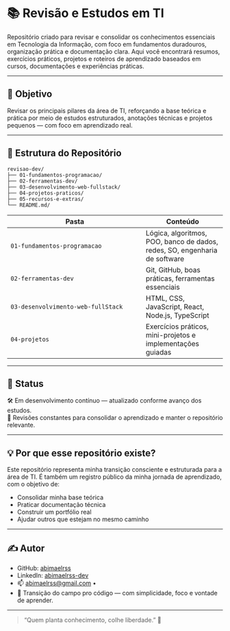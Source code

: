 # 📚 Revisão e Estudos em TI

Repositório criado para revisar e consolidar os conhecimentos essenciais em Tecnologia da Informação, com foco em fundamentos duradouros, organização prática e documentação clara. Aqui você encontrará resumos, exercícios práticos, projetos e roteiros de aprendizado baseados em cursos, documentações e experiências práticas.

---

## 🎯 Objetivo

Revisar os principais pilares da área de TI, reforçando a base teórica e prática por meio de estudos estruturados, anotações técnicas e projetos pequenos — com foco em aprendizado real.

---

## 🧱 Estrutura do Repositório

```text
revisao-dev/
├── 01-fundamentos-programacao/
├── 02-ferramentas-dev/
├── 03-desenvolvimento-web-fullstack/
├── 04-projetos-praticos/
├── 05-recursos-e-extras/
└── README.md/
```

<table>
  <thead>
    <tr>
      <th style="width: 300px">Pasta</th>
      <th>Conteúdo</th>
    </tr>
  </thead>
  <tbody>
    <tr>
      <td><code>01-fundamentos-programacao</code></td>
      <td>Lógica, algoritmos, POO, banco de dados, redes, SO, engenharia de software</td>
    </tr>
    <tr>
      <td><code>02-ferramentas-dev</code></td>
      <td>Git, GitHub, boas práticas, ferramentas essenciais</td>
    </tr>
    <tr>
      <td><code>03-desenvolvimento-web-fullStack</code></td>
      <td>HTML, CSS, JavaScript, React, Node.js, TypeScript</td>
    </tr>
    <tr>
      <td><code>04-projetos</code></td>
      <td>Exercícios práticos, mini-projetos e implementações guiadas</td>
    </tr>
  </tbody>
</table>

---

## 🚧 Status

🛠 Em desenvolvimento contínuo — atualizado conforme avanço dos estudos.  
🔁 Revisões constantes para consolidar o aprendizado e manter o repositório relevante.

---

## 💡 Por que esse repositório existe?

Este repositório representa minha transição consciente e estruturada para a área de TI. É também um registro público da minha jornada de aprendizado, com o objetivo de:

- Consolidar minha base teórica
- Praticar documentação técnica
- Construir um portfólio real
- Ajudar outros que estejam no mesmo caminho

---

## ✍️ Autor

- GitHub: [abimaelrss](https://github.com/abimaelrss)
- LinkedIn: [abimaelrss-dev](https://www.linkedin.com/in/abimaelrss-dev)
- 📫 abimaelrss@gmail.com •
- 🐂 Transição do campo pro código — com simplicidade, foco e vontade de aprender.

---

> “Quem planta conhecimento, colhe liberdade.” 🌱
